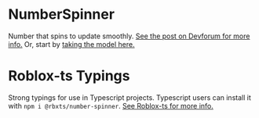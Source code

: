 # NumberSpinner
Number that spins to update smoothly.  [See the post on Devforum for more info.](https://devforum.roblox.com/t/numberspinner-module/1105961)  Or, start by [taking the model here.](https://www.roblox.com/library/6523814884/NumberSpinner)

# Roblox-ts Typings
Strong typings for use in Typescript projects.  Typescript users can install it with `npm i @rbxts/number-spinner`.  [See Roblox-ts for more info.](https://roblox-ts.com/)
